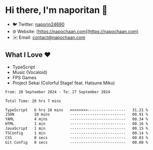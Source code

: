 # Hi there, I'm naporitan 👋

- 🐦 Twitter: [naporin24690](https://twitter.com/naporin24690)
- 🌐 Website: [https://napochaan.com](https://napochaan.com)
- ✉️ Email: [contact@napochaan.com](mailto:contact@napochaan.com)

## What I Love ❤️
- TypeScript
- Music (Vocaloid)
- FPS Games
- Project Sekai (Colorful Stage! feat. Hatsune Miku)

<!--START_SECTION:waka-->

```txt
From: 20 September 2024 - To: 27 September 2024

Total Time: 20 hrs 7 mins

TypeScript   6 hrs 16 mins   >>>>>>>>-----------------   31.21 %
JSON         10 mins         -------------------------   00.91 %
YAML         4 mins          -------------------------   00.34 %
HTML         1 min           -------------------------   00.16 %
JavaScript   1 min           -------------------------   00.15 %
TSConfig     1 min           -------------------------   00.14 %
CSS          0 secs          -------------------------   00.03 %
Git Config   0 secs          -------------------------   00.00 %
```

<!--END_SECTION:waka-->


